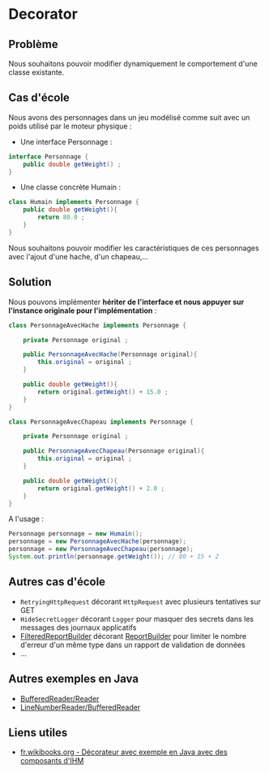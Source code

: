 # Decorator

## Problème

Nous souhaitons pouvoir modifier dynamiquement le comportement d'une classe existante.

## Cas d'école

Nous avons des personnages dans un jeu modélisé comme suit avec un poids utilisé par le moteur physique :

* Une interface Personnage :

```java
interface Personnage {
    public double getWeight() ;
}
```

* Une classe concrète Humain :

```java
class Humain implements Personnage {
    public double getWeight(){
        return 80.0 ;
    }
}
```

Nous souhaitons pouvoir modifier les caractéristiques de ces personnages avec l'ajout d'une hache, d'un chapeau,...

## Solution

Nous pouvons implémenter **hériter de l'interface et nous appuyer sur l'instance originale pour l'implémentation** :

```java
class PersonnageAvecHache implements Personnage {

    private Personnage original ;

    public PersonnageAvecHache(Personnage original){
        this.original = original ;
    }

    public double getWeight(){
        return original.getWeight() + 15.0 ;
    }
}
```


```java
class PersonnageAvecChapeau implements Personnage {

    private Personnage original ;

    public PersonnageAvecChapeau(Personnage original){
        this.original = original ;
    }

    public double getWeight(){
        return original.getWeight() + 2.0 ;
    }
}
```

A l'usage :

```java
Personnage personnage = new Humain();
personnage = new PersonnageAvecHache(personnage);
personnage = new PersonnageAvecChapeau(personnage);
System.out.println(personnage.getWeight()); // 80 + 15 + 2
```

## Autres cas d'école

* `RetryingHttpRequest` décorant `HttpRequest` avec plusieurs tentatives sur GET 
* `HideSecretLogger` décorant `Logger` pour masquer des secrets dans les messages des journaux applicatifs
* [FilteredReportBuilder](https://github.com/IGNF/validator/blob/v4.4.5/validator-core/src/main/java/fr/ign/validator/report/FilteredReportBuilder.java) décorant [ReportBuilder](https://github.com/IGNF/validator/blob/v4.4.5/validator-core/src/main/java/fr/ign/validator/report/ReportBuilder.java) pour limiter le nombre d'erreur d'un même type dans un rapport de validation de données 
* ...

## Autres exemples en Java

* [BufferedReader/Reader](https://docs.oracle.com/javase/7/docs/api/java/io/BufferedReader.html)
* [LineNumberReader/BufferedReader](https://docs.oracle.com/javase/7/docs/api/java/io/LineNumberReader.html)

## Liens utiles

* [fr.wikibooks.org - Décorateur avec exemple en Java avec des composants d'IHM](https://fr.wikibooks.org/wiki/Patrons_de_conception/D%C3%A9corateur#Java)

